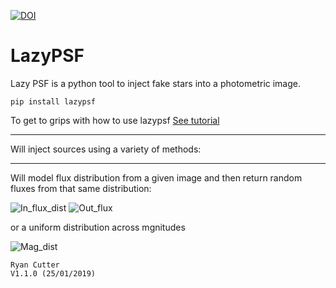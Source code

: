 [![DOI](https://zenodo.org/badge/DOI/10.5281/zenodo.2549746.svg)](https://doi.org/10.5281/zenodo.2549746)


# LazyPSF 

Lazy PSF is a python tool to inject fake stars into a photometric image.
~~~~~~~~~~~~~~~~~~~~
pip install lazypsf
~~~~~~~~~~~~~~~~~~~~

To get to grips with how to use lazypsf [See tutorial](https://github.com/ryanc123/LazyPSF/blob/master/Tutorial/lzypsf_tut.ipynb)

---





Will inject sources using a variety of methods:





---

Will model flux distribution from a given image and then return random fluxes from that same distribution:

![In_flux_dist](https://github.com/ryanc123/LazyPSF/blob/master/Tutorial/hist1.png)  ![Out_flux](https://github.com/ryanc123/LazyPSF/blob/master/Tutorial/hist2.png)


or a uniform distribution across mgnitudes

![Mag_dist](https://github.com/ryanc123/LazyPSF/blob/master/Tutorial/hist3.png)

~~~~~~~~~~~~~~~~~~~~~~~~~~~~~~~~~~~~~~~~~
Ryan Cutter 
V1.1.0 (25/01/2019)
~~~~~~~~~~~~~~~~~~~~~~~~~~~~~~~~~~~~~~~~~
